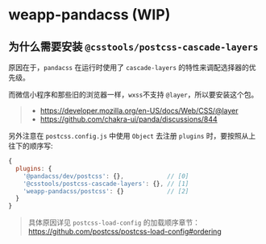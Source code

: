 # weapp-pandacss (WIP)

## 为什么需要安装 `@csstools/postcss-cascade-layers`

原因在于，`pandacss` 在运行时使用了 `cascade-layers` 的特性来调配选择器的优先级。

而微信小程序和那些旧的浏览器一样，`wxss`不支持 `@layer`，所以要安装这个包。

> - <https://developer.mozilla.org/en-US/docs/Web/CSS/@layer>
> - <https://github.com/chakra-ui/panda/discussions/844>

另外注意在 `postcss.config.js` 中使用 `Object` 去注册 `plugins` 时，要按照从上往下的顺序写:

```js
{
  plugins: {
    '@pandacss/dev/postcss': {},            // [0]
    '@csstools/postcss-cascade-layers': {}, // [1]
    'weapp-pandacss/postcss': {}            // [2]
  }
}
```

> 具体原因详见 `postcss-load-config` 的加载顺序章节： <https://github.com/postcss/postcss-load-config#ordering>

